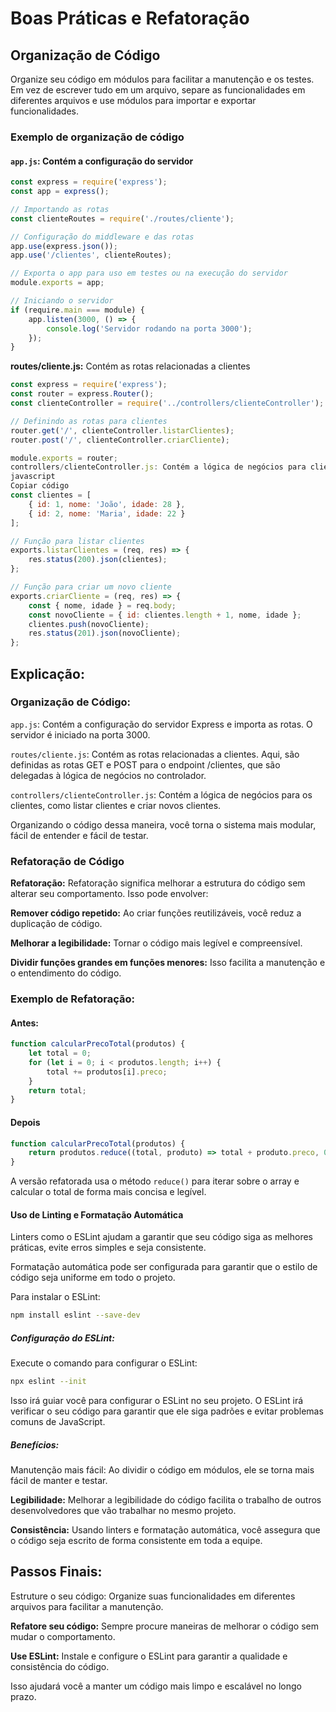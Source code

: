 # Boas Práticas e Refatoração

## Organização de Código
Organize seu código em módulos para facilitar a manutenção e os testes. Em vez de escrever tudo em um arquivo, separe as funcionalidades em diferentes arquivos e use módulos para importar e exportar funcionalidades.

### Exemplo de organização de código

#### `app.js`: Contém a configuração do servidor

```javascript
const express = require('express');
const app = express();

// Importando as rotas
const clienteRoutes = require('./routes/cliente');

// Configuração do middleware e das rotas
app.use(express.json());
app.use('/clientes', clienteRoutes);

// Exporta o app para uso em testes ou na execução do servidor
module.exports = app;

// Iniciando o servidor
if (require.main === module) {
    app.listen(3000, () => {
        console.log('Servidor rodando na porta 3000');
    });
}
```

**routes/cliente.js:** Contém as rotas relacionadas a clientes
```javascript
const express = require('express');
const router = express.Router();
const clienteController = require('../controllers/clienteController');

// Definindo as rotas para clientes
router.get('/', clienteController.listarClientes);
router.post('/', clienteController.criarCliente);

module.exports = router;
controllers/clienteController.js: Contém a lógica de negócios para clientes
javascript
Copiar código
const clientes = [
    { id: 1, nome: 'João', idade: 28 },
    { id: 2, nome: 'Maria', idade: 22 }
];

// Função para listar clientes
exports.listarClientes = (req, res) => {
    res.status(200).json(clientes);
};

// Função para criar um novo cliente
exports.criarCliente = (req, res) => {
    const { nome, idade } = req.body;
    const novoCliente = { id: clientes.length + 1, nome, idade };
    clientes.push(novoCliente);
    res.status(201).json(novoCliente);
};
```

## Explicação:

### Organização de Código:
`app.js`: Contém a configuração do servidor Express e importa as rotas. O servidor é iniciado na porta 3000.

`routes/cliente.js`: Contém as rotas relacionadas a clientes. Aqui, são definidas as rotas GET e POST para o endpoint /clientes, que são delegadas à lógica de negócios no controlador.

`controllers/clienteController.js`: Contém a lógica de negócios para os clientes, como listar clientes e criar novos clientes.

Organizando o código dessa maneira, você torna o sistema mais modular, fácil de entender e fácil de testar.

### Refatoração de Código
**Refatoração:** Refatoração significa melhorar a estrutura do código sem alterar seu comportamento. Isso pode envolver:

**Remover código repetido:** Ao criar funções reutilizáveis, você reduz a duplicação de código.

**Melhorar a legibilidade:** Tornar o código mais legível e compreensível.

**Dividir funções grandes em funções menores:** Isso facilita a manutenção e o entendimento do código.

### Exemplo de Refatoração:

#### Antes:
```javascript
function calcularPrecoTotal(produtos) {
    let total = 0;
    for (let i = 0; i < produtos.length; i++) {
        total += produtos[i].preco;
    }
    return total;
}
```

#### Depois
```javascript
function calcularPrecoTotal(produtos) {
    return produtos.reduce((total, produto) => total + produto.preco, 0);
}
```

A versão refatorada usa o método `reduce()` para iterar sobre o array e calcular o total de forma mais concisa e legível.

#### Uso de Linting e Formatação Automática
Linters como o ESLint ajudam a garantir que seu código siga as melhores práticas, evite erros simples e seja consistente.

Formatação automática pode ser configurada para garantir que o estilo de código seja uniforme em todo o projeto.

Para instalar o ESLint:
```bash
npm install eslint --save-dev
```

##### Configuração do ESLint:
Execute o comando para configurar o ESLint:

```bash
npx eslint --init
```

Isso irá guiar você para configurar o ESLint no seu projeto. O ESLint irá verificar o seu código para garantir que ele siga padrões e evitar problemas comuns de JavaScript.

##### Benefícios:
Manutenção mais fácil: Ao dividir o código em módulos, ele se torna mais fácil de manter e testar.

**Legibilidade:** Melhorar a legibilidade do código facilita o trabalho de outros desenvolvedores que vão trabalhar no mesmo projeto.

**Consistência:** Usando linters e formatação automática, você assegura que o código seja escrito de forma consistente em toda a equipe.

## Passos Finais:
Estruture o seu código: Organize suas funcionalidades em diferentes arquivos para facilitar a manutenção.

**Refatore seu código:** Sempre procure maneiras de melhorar o código sem mudar o comportamento.

**Use ESLint:** Instale e configure o ESLint para garantir a qualidade e consistência do código.

Isso ajudará você a manter um código mais limpo e escalável no longo prazo.
